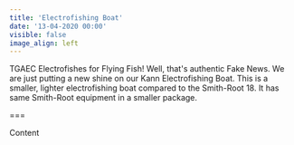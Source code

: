 ```yaml
---
title: 'Electrofishing Boat'
date: '13-04-2020 00:00'
visible: false
image_align: left
---
```


TGAEC Electrofishes for Flying Fish! Well, that's authentic Fake News. We are just putting a new shine on our Kann Electrofishing Boat. This is a smaller, lighter electrofishing boat compared to the Smith-Root 18. It has same Smith-Root equipment in a smaller package.

===

Content